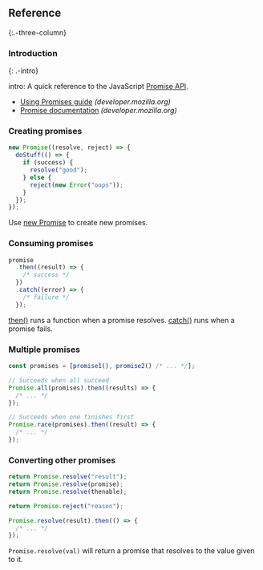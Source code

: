 ## Reference

{:.-three-column}

### Introduction

{: .-intro}

intro: A quick reference to the JavaScript [Promise API](https://developer.mozilla.org/en-US/docs/Web/JavaScript/Reference/Global_Objects/Promise).

- [Using Promises guide](https://developer.mozilla.org/en-US/docs/Web/JavaScript/Guide/Using_promises) _(developer.mozilla.org)_
- [Promise documentation](https://developer.mozilla.org/en-US/docs/Web/JavaScript/Reference/Global_Objects/Promise) _(developer.mozilla.org)_

### Creating promises

```js
new Promise((resolve, reject) => {
  doStuff(() => {
    if (success) {
      resolve("good");
    } else {
      reject(new Error("oops"));
    }
  });
});
```

Use [new Promise](https://developer.mozilla.org/en-US/docs/Web/JavaScript/Reference/Global_Objects/Promise#Contstructor) to create new promises.

### Consuming promises

```js
promise
  .then((result) => {
    /* success */
  })
  .catch((error) => {
    /* failure */
  });
```

[then()](https://developer.mozilla.org/en-US/docs/Web/JavaScript/Reference/Global_Objects/Promise/then) runs a function when a promise resolves. [catch()](https://developer.mozilla.org/en-US/docs/Web/JavaScript/Reference/Global_Objects/Promise/catch) runs when a promise fails.

### Multiple promises

```js
const promises = [promise1(), promise2() /* ... */];
```

```js
// Succeeds when all succeed
Promise.all(promises).then((results) => {
  /* ... */
});
```

```js
// Succeeds when one finishes first
Promise.race(promises).then((result) => {
  /* ... */
});
```

### Converting other promises

```js
return Promise.resolve("result");
return Promise.resolve(promise);
return Promise.resolve(thenable);

return Promise.reject("reason");

Promise.resolve(result).then(() => {
  /* ... */
});
```

`Promise.resolve(val)` will return a promise that resolves to the value given to it.
